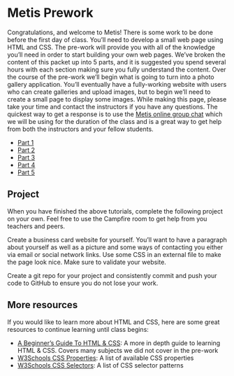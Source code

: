 # Metis Prework

Congratulations, and welcome to Metis! There is some work to be done before the
first day of class. You’ll need to develop a small web page using HTML and CSS.
The pre-work will provide you with all of the knowledge you’ll need
in order to start building your own web pages. We’ve broken the content of this
packet up into 5 parts, and it is suggested you spend several hours with each
section making sure you fully understand the content. Over the course of the
pre-work we’ll begin what is going to turn into a photo gallery application.
You’ll eventually have a fully-working website with users who can create galleries
and upload images, but to begin we’ll need to create a small page to display some
images. While making this page, please take your time and contact the instructors
if you have any questions. The quickest way to get a response is to use the
[Metis online group chat](https://metis7.campfirenow.com/c2cd0) which we will be
using for the duration of the class and is a great way to get help from both the 
instructors and your fellow students.

* [Part 1](part_1.md)
* [Part 2](part_2.md)
* [Part 3](part_3.md)
* [Part 4](part_4.md)
* [Part 5](part_5.md)

## Project

When you have finished the above tutorials, complete the following project on
your own. Feel free to use the Campfire room to get help from you teachers and
peers.

Create a business card website for yourself. You’ll want to have a paragraph
about yourself as well as a picture and some ways of contacting you either via
email or social network links. Use some CSS in an external file to make the page
look nice. Make sure to validate your website.

Create a git repo for your project and consistently commit and push your code to
GitHub to ensure you do not lose your work.

## More resources

If you would like to learn more about HTML and CSS, here are some great
resources to continue learning until class begins:

* [A Beginner’s Guide To HTML & CSS][shay_howe_site]: A more in depth guide to
learning HTML & CSS. Covers many subjects we did not cover in the pre-work
* [W3Schools CSS Properties][w3schools_css_properties]: A list of available CSS
properties
* [W3Schools CSS Selectors][w3schools_css_selectors]: A list of CSS selector patterns

[shay_howe_site]: http://learn.shayhowe.com/html-css/
[w3schools_css_properties]: http://www.w3schools.com/cssref/default.asp
[w3schools_css_selectors]: http://www.w3schools.com/cssref/css_selectors.asp
